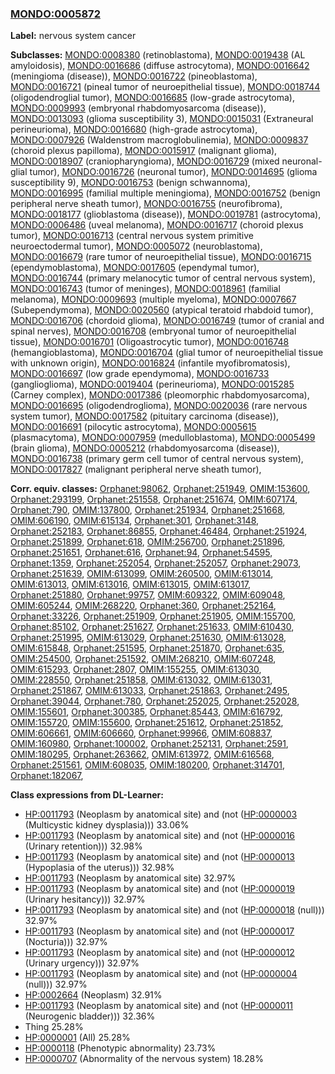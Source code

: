 
### [MONDO:0005872](http://purl.obolibrary.org/obo/MONDO_0005872)
**Label:** nervous system cancer

**Subclasses:** [MONDO:0008380](http://purl.obolibrary.org/obo/MONDO_0008380) (retinoblastoma), [MONDO:0019438](http://purl.obolibrary.org/obo/MONDO_0019438) (AL amyloidosis), [MONDO:0016686](http://purl.obolibrary.org/obo/MONDO_0016686) (diffuse astrocytoma), [MONDO:0016642](http://purl.obolibrary.org/obo/MONDO_0016642) (meningioma (disease)), [MONDO:0016722](http://purl.obolibrary.org/obo/MONDO_0016722) (pineoblastoma), [MONDO:0016721](http://purl.obolibrary.org/obo/MONDO_0016721) (pineal tumor of neuroepithelial tissue), [MONDO:0018744](http://purl.obolibrary.org/obo/MONDO_0018744) (oligodendroglial tumor), [MONDO:0016685](http://purl.obolibrary.org/obo/MONDO_0016685) (low-grade astrocytoma), [MONDO:0009993](http://purl.obolibrary.org/obo/MONDO_0009993) (embryonal rhabdomyosarcoma (disease)), [MONDO:0013093](http://purl.obolibrary.org/obo/MONDO_0013093) (glioma susceptibility 3), [MONDO:0015031](http://purl.obolibrary.org/obo/MONDO_0015031) (Extraneural perineurioma), [MONDO:0016680](http://purl.obolibrary.org/obo/MONDO_0016680) (high-grade astrocytoma), [MONDO:0007926](http://purl.obolibrary.org/obo/MONDO_0007926) (Waldenstrom macroglobulinemia), [MONDO:0009837](http://purl.obolibrary.org/obo/MONDO_0009837) (choroid plexus papilloma), [MONDO:0015917](http://purl.obolibrary.org/obo/MONDO_0015917) (malignant glioma), [MONDO:0018907](http://purl.obolibrary.org/obo/MONDO_0018907) (craniopharyngioma), [MONDO:0016729](http://purl.obolibrary.org/obo/MONDO_0016729) (mixed neuronal-glial tumor), [MONDO:0016726](http://purl.obolibrary.org/obo/MONDO_0016726) (neuronal tumor), [MONDO:0014695](http://purl.obolibrary.org/obo/MONDO_0014695) (glioma susceptibility 9), [MONDO:0016753](http://purl.obolibrary.org/obo/MONDO_0016753) (benign schwannoma), [MONDO:0016995](http://purl.obolibrary.org/obo/MONDO_0016995) (familial multiple meningioma), [MONDO:0016752](http://purl.obolibrary.org/obo/MONDO_0016752) (benign peripheral nerve sheath tumor), [MONDO:0016755](http://purl.obolibrary.org/obo/MONDO_0016755) (neurofibroma), [MONDO:0018177](http://purl.obolibrary.org/obo/MONDO_0018177) (glioblastoma (disease)), [MONDO:0019781](http://purl.obolibrary.org/obo/MONDO_0019781) (astrocytoma), [MONDO:0006486](http://purl.obolibrary.org/obo/MONDO_0006486) (uveal melanoma), [MONDO:0016717](http://purl.obolibrary.org/obo/MONDO_0016717) (choroid plexus tumor), [MONDO:0016713](http://purl.obolibrary.org/obo/MONDO_0016713) (central nervous system primitive neuroectodermal tumor), [MONDO:0005072](http://purl.obolibrary.org/obo/MONDO_0005072) (neuroblastoma), [MONDO:0016679](http://purl.obolibrary.org/obo/MONDO_0016679) (rare tumor of neuroepithelial tissue), [MONDO:0016715](http://purl.obolibrary.org/obo/MONDO_0016715) (ependymoblastoma), [MONDO:0017605](http://purl.obolibrary.org/obo/MONDO_0017605) (ependymal tumor), [MONDO:0016744](http://purl.obolibrary.org/obo/MONDO_0016744) (primary melanocytic tumor of central nervous system), [MONDO:0016743](http://purl.obolibrary.org/obo/MONDO_0016743) (tumor of meninges), [MONDO:0018961](http://purl.obolibrary.org/obo/MONDO_0018961) (familial melanoma), [MONDO:0009693](http://purl.obolibrary.org/obo/MONDO_0009693) (multiple myeloma), [MONDO:0007667](http://purl.obolibrary.org/obo/MONDO_0007667) (Subependymoma), [MONDO:0020560](http://purl.obolibrary.org/obo/MONDO_0020560) (atypical teratoid rhabdoid tumor), [MONDO:0016706](http://purl.obolibrary.org/obo/MONDO_0016706) (chordoid glioma), [MONDO:0016749](http://purl.obolibrary.org/obo/MONDO_0016749) (tumor of cranial and spinal nerves), [MONDO:0016708](http://purl.obolibrary.org/obo/MONDO_0016708) (embryonal tumor of neuroepithelial tissue), [MONDO:0016701](http://purl.obolibrary.org/obo/MONDO_0016701) (Oligoastrocytic tumor), [MONDO:0016748](http://purl.obolibrary.org/obo/MONDO_0016748) (hemangioblastoma), [MONDO:0016704](http://purl.obolibrary.org/obo/MONDO_0016704) (glial tumor of neuroepithelial tissue with unknown origin), [MONDO:0016824](http://purl.obolibrary.org/obo/MONDO_0016824) (infantile myofibromatosis), [MONDO:0016697](http://purl.obolibrary.org/obo/MONDO_0016697) (low grade ependymoma), [MONDO:0016733](http://purl.obolibrary.org/obo/MONDO_0016733) (ganglioglioma), [MONDO:0019404](http://purl.obolibrary.org/obo/MONDO_0019404) (perineurioma), [MONDO:0015285](http://purl.obolibrary.org/obo/MONDO_0015285) (Carney complex), [MONDO:0017386](http://purl.obolibrary.org/obo/MONDO_0017386) (pleomorphic rhabdomyosarcoma), [MONDO:0016695](http://purl.obolibrary.org/obo/MONDO_0016695) (oligodendroglioma), [MONDO:0020036](http://purl.obolibrary.org/obo/MONDO_0020036) (rare nervous system tumor), [MONDO:0017582](http://purl.obolibrary.org/obo/MONDO_0017582) (pituitary carcinoma (disease)), [MONDO:0016691](http://purl.obolibrary.org/obo/MONDO_0016691) (pilocytic astrocytoma), [MONDO:0005615](http://purl.obolibrary.org/obo/MONDO_0005615) (plasmacytoma), [MONDO:0007959](http://purl.obolibrary.org/obo/MONDO_0007959) (medulloblastoma), [MONDO:0005499](http://purl.obolibrary.org/obo/MONDO_0005499) (brain glioma), [MONDO:0005212](http://purl.obolibrary.org/obo/MONDO_0005212) (rhabdomyosarcoma (disease)), [MONDO:0016738](http://purl.obolibrary.org/obo/MONDO_0016738) (primary germ cell tumor of central nervous system), [MONDO:0017827](http://purl.obolibrary.org/obo/MONDO_0017827) (malignant peripheral nerve sheath tumor), 

**Corr. equiv. classes:** [Orphanet:98062](http://www.orpha.net/ORDO/Orphanet_98062), [Orphanet:251949](http://www.orpha.net/ORDO/Orphanet_251949), [OMIM:153600](http://purl.obolibrary.org/obo/OMIM_153600), [Orphanet:293199](http://www.orpha.net/ORDO/Orphanet_293199), [Orphanet:251558](http://www.orpha.net/ORDO/Orphanet_251558), [Orphanet:251674](http://www.orpha.net/ORDO/Orphanet_251674), [OMIM:607174](http://purl.obolibrary.org/obo/OMIM_607174), [Orphanet:790](http://www.orpha.net/ORDO/Orphanet_790), [OMIM:137800](http://purl.obolibrary.org/obo/OMIM_137800), [Orphanet:251934](http://www.orpha.net/ORDO/Orphanet_251934), [Orphanet:251668](http://www.orpha.net/ORDO/Orphanet_251668), [OMIM:606190](http://purl.obolibrary.org/obo/OMIM_606190), [OMIM:615134](http://purl.obolibrary.org/obo/OMIM_615134), [Orphanet:301](http://www.orpha.net/ORDO/Orphanet_301), [Orphanet:3148](http://www.orpha.net/ORDO/Orphanet_3148), [Orphanet:252183](http://www.orpha.net/ORDO/Orphanet_252183), [Orphanet:86855](http://www.orpha.net/ORDO/Orphanet_86855), [Orphanet:46484](http://www.orpha.net/ORDO/Orphanet_46484), [Orphanet:251924](http://www.orpha.net/ORDO/Orphanet_251924), [Orphanet:251899](http://www.orpha.net/ORDO/Orphanet_251899), [Orphanet:618](http://www.orpha.net/ORDO/Orphanet_618), [OMIM:256700](http://purl.obolibrary.org/obo/OMIM_256700), [Orphanet:251896](http://www.orpha.net/ORDO/Orphanet_251896), [Orphanet:251651](http://www.orpha.net/ORDO/Orphanet_251651), [Orphanet:616](http://www.orpha.net/ORDO/Orphanet_616), [Orphanet:94](http://www.orpha.net/ORDO/Orphanet_94), [Orphanet:54595](http://www.orpha.net/ORDO/Orphanet_54595), [Orphanet:1359](http://www.orpha.net/ORDO/Orphanet_1359), [Orphanet:252054](http://www.orpha.net/ORDO/Orphanet_252054), [Orphanet:252057](http://www.orpha.net/ORDO/Orphanet_252057), [Orphanet:29073](http://www.orpha.net/ORDO/Orphanet_29073), [Orphanet:251639](http://www.orpha.net/ORDO/Orphanet_251639), [OMIM:613099](http://purl.obolibrary.org/obo/OMIM_613099), [OMIM:260500](http://purl.obolibrary.org/obo/OMIM_260500), [OMIM:613014](http://purl.obolibrary.org/obo/OMIM_613014), [OMIM:613013](http://purl.obolibrary.org/obo/OMIM_613013), [OMIM:613016](http://purl.obolibrary.org/obo/OMIM_613016), [OMIM:613015](http://purl.obolibrary.org/obo/OMIM_613015), [OMIM:613017](http://purl.obolibrary.org/obo/OMIM_613017), [Orphanet:251880](http://www.orpha.net/ORDO/Orphanet_251880), [Orphanet:99757](http://www.orpha.net/ORDO/Orphanet_99757), [OMIM:609322](http://purl.obolibrary.org/obo/OMIM_609322), [OMIM:609048](http://purl.obolibrary.org/obo/OMIM_609048), [OMIM:605244](http://purl.obolibrary.org/obo/OMIM_605244), [OMIM:268220](http://purl.obolibrary.org/obo/OMIM_268220), [Orphanet:360](http://www.orpha.net/ORDO/Orphanet_360), [Orphanet:252164](http://www.orpha.net/ORDO/Orphanet_252164), [Orphanet:33226](http://www.orpha.net/ORDO/Orphanet_33226), [Orphanet:251909](http://www.orpha.net/ORDO/Orphanet_251909), [Orphanet:251905](http://www.orpha.net/ORDO/Orphanet_251905), [OMIM:155700](http://purl.obolibrary.org/obo/OMIM_155700), [Orphanet:85102](http://www.orpha.net/ORDO/Orphanet_85102), [Orphanet:251627](http://www.orpha.net/ORDO/Orphanet_251627), [Orphanet:251633](http://www.orpha.net/ORDO/Orphanet_251633), [OMIM:610430](http://purl.obolibrary.org/obo/OMIM_610430), [Orphanet:251995](http://www.orpha.net/ORDO/Orphanet_251995), [OMIM:613029](http://purl.obolibrary.org/obo/OMIM_613029), [Orphanet:251630](http://www.orpha.net/ORDO/Orphanet_251630), [OMIM:613028](http://purl.obolibrary.org/obo/OMIM_613028), [OMIM:615848](http://purl.obolibrary.org/obo/OMIM_615848), [Orphanet:251595](http://www.orpha.net/ORDO/Orphanet_251595), [Orphanet:251870](http://www.orpha.net/ORDO/Orphanet_251870), [Orphanet:635](http://www.orpha.net/ORDO/Orphanet_635), [OMIM:254500](http://purl.obolibrary.org/obo/OMIM_254500), [Orphanet:251592](http://www.orpha.net/ORDO/Orphanet_251592), [OMIM:268210](http://purl.obolibrary.org/obo/OMIM_268210), [OMIM:607248](http://purl.obolibrary.org/obo/OMIM_607248), [OMIM:615293](http://purl.obolibrary.org/obo/OMIM_615293), [Orphanet:2807](http://www.orpha.net/ORDO/Orphanet_2807), [OMIM:155255](http://purl.obolibrary.org/obo/OMIM_155255), [OMIM:613030](http://purl.obolibrary.org/obo/OMIM_613030), [OMIM:228550](http://purl.obolibrary.org/obo/OMIM_228550), [Orphanet:251858](http://www.orpha.net/ORDO/Orphanet_251858), [OMIM:613032](http://purl.obolibrary.org/obo/OMIM_613032), [OMIM:613031](http://purl.obolibrary.org/obo/OMIM_613031), [Orphanet:251867](http://www.orpha.net/ORDO/Orphanet_251867), [OMIM:613033](http://purl.obolibrary.org/obo/OMIM_613033), [Orphanet:251863](http://www.orpha.net/ORDO/Orphanet_251863), [Orphanet:2495](http://www.orpha.net/ORDO/Orphanet_2495), [Orphanet:39044](http://www.orpha.net/ORDO/Orphanet_39044), [Orphanet:780](http://www.orpha.net/ORDO/Orphanet_780), [Orphanet:252025](http://www.orpha.net/ORDO/Orphanet_252025), [Orphanet:252028](http://www.orpha.net/ORDO/Orphanet_252028), [OMIM:155601](http://purl.obolibrary.org/obo/OMIM_155601), [Orphanet:300385](http://www.orpha.net/ORDO/Orphanet_300385), [Orphanet:85443](http://www.orpha.net/ORDO/Orphanet_85443), [OMIM:616792](http://purl.obolibrary.org/obo/OMIM_616792), [OMIM:155720](http://purl.obolibrary.org/obo/OMIM_155720), [OMIM:155600](http://purl.obolibrary.org/obo/OMIM_155600), [Orphanet:251612](http://www.orpha.net/ORDO/Orphanet_251612), [Orphanet:251852](http://www.orpha.net/ORDO/Orphanet_251852), [OMIM:606661](http://purl.obolibrary.org/obo/OMIM_606661), [OMIM:606660](http://purl.obolibrary.org/obo/OMIM_606660), [Orphanet:99966](http://www.orpha.net/ORDO/Orphanet_99966), [OMIM:608837](http://purl.obolibrary.org/obo/OMIM_608837), [OMIM:160980](http://purl.obolibrary.org/obo/OMIM_160980), [Orphanet:100002](http://www.orpha.net/ORDO/Orphanet_100002), [Orphanet:252131](http://www.orpha.net/ORDO/Orphanet_252131), [Orphanet:2591](http://www.orpha.net/ORDO/Orphanet_2591), [OMIM:180295](http://purl.obolibrary.org/obo/OMIM_180295), [Orphanet:263662](http://www.orpha.net/ORDO/Orphanet_263662), [OMIM:613972](http://purl.obolibrary.org/obo/OMIM_613972), [OMIM:616568](http://purl.obolibrary.org/obo/OMIM_616568), [Orphanet:251561](http://www.orpha.net/ORDO/Orphanet_251561), [OMIM:608035](http://purl.obolibrary.org/obo/OMIM_608035), [OMIM:180200](http://purl.obolibrary.org/obo/OMIM_180200), [Orphanet:314701](http://www.orpha.net/ORDO/Orphanet_314701), [Orphanet:182067](http://www.orpha.net/ORDO/Orphanet_182067), 

**Class expressions from DL-Learner:**

- [HP:0011793](http://purl.obolibrary.org/obo/HP_0011793) (Neoplasm by anatomical site) and (not ([HP:0000003](http://purl.obolibrary.org/obo/HP_0000003) (Multicystic kidney dysplasia))) 33.06%
- [HP:0011793](http://purl.obolibrary.org/obo/HP_0011793) (Neoplasm by anatomical site) and (not ([HP:0000016](http://purl.obolibrary.org/obo/HP_0000016) (Urinary retention))) 32.98%
- [HP:0011793](http://purl.obolibrary.org/obo/HP_0011793) (Neoplasm by anatomical site) and (not ([HP:0000013](http://purl.obolibrary.org/obo/HP_0000013) (Hypoplasia of the uterus))) 32.98%
- [HP:0011793](http://purl.obolibrary.org/obo/HP_0011793) (Neoplasm by anatomical site) 32.97%
- [HP:0011793](http://purl.obolibrary.org/obo/HP_0011793) (Neoplasm by anatomical site) and (not ([HP:0000019](http://purl.obolibrary.org/obo/HP_0000019) (Urinary hesitancy))) 32.97%
- [HP:0011793](http://purl.obolibrary.org/obo/HP_0011793) (Neoplasm by anatomical site) and (not ([HP:0000018](http://purl.obolibrary.org/obo/HP_0000018) (null))) 32.97%
- [HP:0011793](http://purl.obolibrary.org/obo/HP_0011793) (Neoplasm by anatomical site) and (not ([HP:0000017](http://purl.obolibrary.org/obo/HP_0000017) (Nocturia))) 32.97%
- [HP:0011793](http://purl.obolibrary.org/obo/HP_0011793) (Neoplasm by anatomical site) and (not ([HP:0000012](http://purl.obolibrary.org/obo/HP_0000012) (Urinary urgency))) 32.97%
- [HP:0011793](http://purl.obolibrary.org/obo/HP_0011793) (Neoplasm by anatomical site) and (not ([HP:0000004](http://purl.obolibrary.org/obo/HP_0000004) (null))) 32.97%
- [HP:0002664](http://purl.obolibrary.org/obo/HP_0002664) (Neoplasm) 32.91%
- [HP:0011793](http://purl.obolibrary.org/obo/HP_0011793) (Neoplasm by anatomical site) and (not ([HP:0000011](http://purl.obolibrary.org/obo/HP_0000011) (Neurogenic bladder))) 32.36%
- Thing 25.28%
- [HP:0000001](http://purl.obolibrary.org/obo/HP_0000001) (All) 25.28%
- [HP:0000118](http://purl.obolibrary.org/obo/HP_0000118) (Phenotypic abnormality) 23.73%
- [HP:0000707](http://purl.obolibrary.org/obo/HP_0000707) (Abnormality of the nervous system) 18.28%


